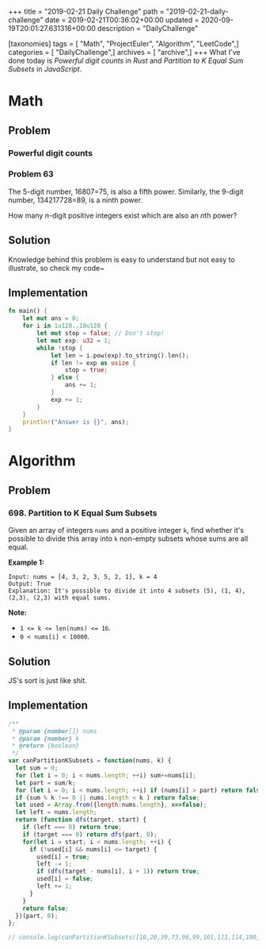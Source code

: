 +++
title = "2019-02-21 Daily Challenge"
path = "2019-02-21-daily-challenge"
date = 2019-02-21T00:36:02+00:00
updated = 2020-09-19T20:01:27.631316+00:00
description = "DailyChallenge"

[taxonomies]
tags = [ "Math", "ProjectEuler", "Algorithm", "LeetCode",]
categories = [ "DailyChallenge",]
archives = [ "archive",]
+++
What I've done today is *Powerful digit counts* in *Rust* and *Partition to K Equal Sum Subsets* in *JavaScript*.

<!-- more -->

# Math

## Problem

### Powerful digit counts

### Problem 63

The 5-digit number, 16807=75, is also a fifth power. Similarly, the 9-digit number, 134217728=89, is a ninth power.

How many *n*-digit positive integers exist which are also an *n*th power?

## Solution

Knowledge behind this problem is easy to understand but not easy to illustrate, so check my code~

## Implementation

```rust
fn main() {
    let mut ans = 0;
    for i in 1u128..10u128 {
        let mut stop = false; // Don't stop!
        let mut exp: u32 = 1; 
        while !stop {
            let len = i.pow(exp).to_string().len();
            if len != exp as usize {
                stop = true;
            } else {
                ans += 1;
            }
            exp += 1;
        }
    }
    println!("Answer is {}", ans);
}
```

# Algorithm

## Problem

### 698. Partition to K Equal Sum Subsets

Given an array of integers `nums` and a positive integer `k`, find whether it's possible to divide this array into `k` non-empty subsets whose sums are all equal.

 

**Example 1:**

```
Input: nums = [4, 3, 2, 3, 5, 2, 1], k = 4
Output: True
Explanation: It's possible to divide it into 4 subsets (5), (1, 4), (2,3), (2,3) with equal sums.
```

 

**Note:**

- `1 <= k <= len(nums) <= 16`.
- `0 < nums[i] < 10000`.

## Solution

JS's sort is just like shit.

## Implementation

```js
/**
 * @param {number[]} nums
 * @param {number} k
 * @return {boolean}
 */
var canPartitionKSubsets = function(nums, k) {
  let sum = 0;
  for (let i = 0; i < nums.length; ++i) sum+=nums[i];
  let part = sum/k;
  for (let i = 0; i < nums.length; ++i) if (nums[i] > part) return false;
  if (sum % k !== 0 || nums.length < k ) return false;
  let used = Array.from({length:nums.length}, x=>false);
  let left = nums.length;
  return (function dfs(target, start) {
    if (left === 0) return true;
    if (target === 0) return dfs(part, 0);
    for(let i = start; i < nums.length; ++i) {
      if (!used[i] && nums[i] <= target) {
        used[i] = true;
        left -= 1;
        if (dfs(target - nums[i], i + 1)) return true;
        used[i] = false;
        left += 1;
      }
    }
    return false;
  })(part, 0);
};

// console.log(canPartitionKSubsets([18,20,39,73,96,99,101,111,114,190,207,295,471,649,700,1037], 4));
```